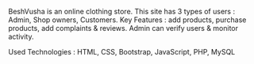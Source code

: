 BeshVusha is an online clothing store. This site has 3 types of users : Admin, Shop owners, Customers.
Key Features : add products, purchase products, add complaints & reviews. Admin can verify users & monitor activity.

Used Technologies : 
HTML, CSS, Bootstrap, JavaScript, PHP, MySQL
